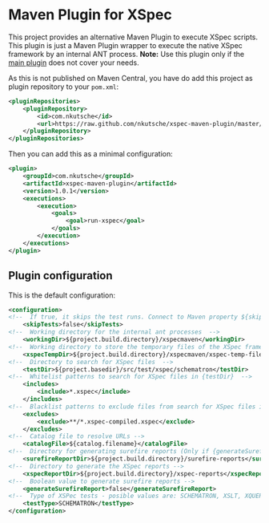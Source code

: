 # Maven Plugin for XSpec

This project provides an alternative Maven Plugin to execute XSpec scripts. This plugin is just a Maven Plugin wrapper to execute the native XSpec framework by an internal ANT process. **Note:** Use this plugin only if the [main plugin](https://github.com/xspec/xspec-maven-plugin-1) does not cover your needs.

As this is not published on Maven Central, you have do add this project as plugin repository to your `pom.xml`:

```xml
<pluginRepositories>
    <pluginRepository>
        <id>com.nkutsche</id>
        <url>https://raw.github.com/nkutsche/xspec-maven-plugin/master/bin/releases/</url>
    </pluginRepository>
</pluginRepositories>
```

Then you can add this as a minimal configuration:

```xml
<plugin>
    <groupId>com.nkutsche</groupId>
    <artifactId>xspec-maven-plugin</artifactId>
    <version>1.0.1</version>
    <executions>
        <execution>
            <goals>
                <goal>run-xspec</goal>
            </goals>
        </execution>
    </executions>
</plugin>
```

## Plugin configuration

This is the default configuration:

```xml
<configuration>
<!--  If true, it skips the test runs. Connect to Maven property ${skipTests} -->
    <skipTests>false</skipTests>
<!--  Working directory for the internal ant processes  -->
    <workingDir>${project.build.directory}/xspecmaven</workingDir>
<!--  Working directory to store the temporary files of the XSpec framework  -->
    <xspecTempDir>${project.build.directory}/xspecmaven/xspec-temp-files</xspecTempDir>
<!--  Directory to search for XSpec files  -->
    <testDir>${project.basedir}/src/test/xspec/schematron</testDir>
<!--  Whitelist patterns to search for XSpec files in {testDir}  -->
    <includes>
        <include>*.xspec</include>
    </includes>
<!--  Blacklist patterns to exclude files from search for XSpec files in {testDir}  -->
    <excludes>
        <exclude>**/*.xspec-compiled.xspec</exclude>
    </excludes>
<!--  Catalog file to resolve URLs -->
    <catalogFile>${catalog.filename}</catalogFile>
<!--  Directory for generating surefire reports (Only if {generateSurefireReport} == true!) -->
    <surefireReportDir>${project.build.directory}/surefire-reports</surefireReportDir>
<!--  Directory to generate the XSpec reports -->
    <xspecReportDir>${project.build.directory}/xspec-reports</xspecReportDir>
<!--  Boolean value to generate surefire reports -->
    <generateSurefireReport>false</generateSurefireReport>
<!--  Type of XSPec tests - posible values are: SCHEMATRON, XSLT, XQUERY -->
    <testType>SCHEMATRON</testType>
</configuration>
```

